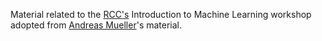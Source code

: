 Material related to the [RCC's](https://rcc.uchicago.edu/support-and-services/workshops-and-training) Introduction to Machine Learning workshop adopted from [Andreas Mueller](https://github.com/amueller/ml-training-intro/)'s material.
